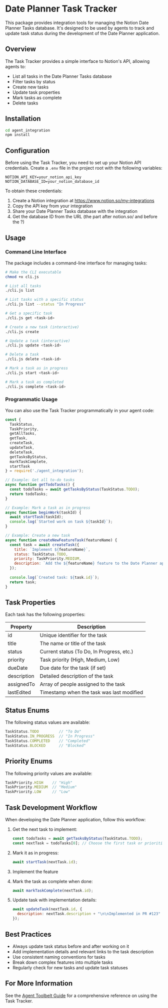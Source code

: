# Date Planner Task Tracker

This package provides integration tools for managing the Notion Date Planner Tasks database. It's designed to be used by agents to track and update task status during the development of the Date Planner application.

## Overview

The Task Tracker provides a simple interface to Notion's API, allowing agents to:

- List all tasks in the Date Planner Tasks database
- Filter tasks by status
- Create new tasks
- Update task properties
- Mark tasks as complete
- Delete tasks

## Installation

```bash
cd agent_integration
npm install
```

## Configuration

Before using the Task Tracker, you need to set up your Notion API credentials. Create a `.env` file in the project root with the following variables:

```
NOTION_API_KEY=your_notion_api_key
NOTION_DATABASE_ID=your_notion_database_id
```

To obtain these credentials:

1. Create a Notion integration at https://www.notion.so/my-integrations
2. Copy the API key from your integration
3. Share your Date Planner Tasks database with the integration
4. Get the database ID from the URL (the part after notion.so/ and before the ?)

## Usage

### Command Line Interface

The package includes a command-line interface for managing tasks:

```bash
# Make the CLI executable
chmod +x cli.js

# List all tasks
./cli.js list

# List tasks with a specific status
./cli.js list --status "In Progress"

# Get a specific task
./cli.js get <task-id>

# Create a new task (interactive)
./cli.js create

# Update a task (interactive)
./cli.js update <task-id>

# Delete a task
./cli.js delete <task-id>

# Mark a task as in progress
./cli.js start <task-id>

# Mark a task as completed
./cli.js complete <task-id>
```

### Programmatic Usage

You can also use the Task Tracker programmatically in your agent code:

```javascript
const {
  TaskStatus,
  TaskPriority,
  getAllTasks,
  getTask,
  createTask,
  updateTask,
  deleteTask,
  getTasksByStatus,
  markTaskComplete,
  startTask
} = require('./agent_integration');

// Example: Get all to-do tasks
async function getTodoTasks() {
  const todoTasks = await getTasksByStatus(TaskStatus.TODO);
  return todoTasks;
}

// Example: Mark a task as in progress
async function beginWork(taskId) {
  await startTask(taskId);
  console.log(`Started work on task ${taskId}`);
}

// Example: Create a new task
async function createNewFeatureTask(featureName) {
  const task = await createTask({
    title: `Implement ${featureName}`,
    status: TaskStatus.TODO,
    priority: TaskPriority.MEDIUM,
    description: `Add the ${featureName} feature to the Date Planner application`
  });
  
  console.log(`Created task: ${task.id}`);
  return task;
}
```

## Task Properties

Each task has the following properties:

| Property    | Description                                 |
|-------------|---------------------------------------------|
| id          | Unique identifier for the task              |
| title       | The name or title of the task               |
| status      | Current status (To Do, In Progress, etc.)   |
| priority    | Task priority (High, Medium, Low)           |
| dueDate     | Due date for the task (if set)              |
| description | Detailed description of the task            |
| assignedTo  | Array of people assigned to the task        |
| lastEdited  | Timestamp when the task was last modified   |

## Status Enums

The following status values are available:

```javascript
TaskStatus.TODO         // "To Do"
TaskStatus.IN_PROGRESS  // "In Progress"
TaskStatus.COMPLETED    // "Completed"
TaskStatus.BLOCKED      // "Blocked"
```

## Priority Enums

The following priority values are available:

```javascript
TaskPriority.HIGH    // "High"
TaskPriority.MEDIUM  // "Medium"
TaskPriority.LOW     // "Low"
```

## Task Development Workflow

When developing the Date Planner application, follow this workflow:

1. Get the next task to implement:
   ```javascript
   const todoTasks = await getTasksByStatus(TaskStatus.TODO);
   const nextTask = todoTasks[0]; // Choose the first task or prioritize
   ```

2. Mark it as in progress:
   ```javascript
   await startTask(nextTask.id);
   ```

3. Implement the feature

4. Mark the task as complete when done:
   ```javascript
   await markTaskComplete(nextTask.id);
   ```

5. Update task with implementation details:
   ```javascript
   await updateTask(nextTask.id, {
     description: nextTask.description + "\n\nImplemented in PR #123"
   });
   ```

## Best Practices

- Always update task status before and after working on it
- Add implementation details and relevant links to the task description
- Use consistent naming conventions for tasks
- Break down complex features into multiple tasks
- Regularly check for new tasks and update task statuses

## For More Information

See the [Agent Toolbelt Guide](./AGENT_TOOLBELT_GUIDE.md) for a comprehensive reference on using the Task Tracker.